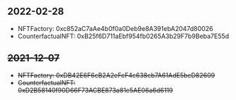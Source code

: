 ## 2022-02-28
- NFTFactory: 0xc852aC7aAe4b0f0a0Deb9e8A391ebA2047d80026
- CounterfactualNFT: 0xB25f6D711aEbf954fb0265A3b29F7b9Beba7E55d


## ~~2021-12-07~~
- ~~NFTFactory: 0xDB42E6F6cB2A2eFcF4c638cb7A61AdE5beD82609~~
- ~~CounterfactualNFT: 0xD2B58140f90D66F73ACBE873a81e5AE06a6d6119~~

